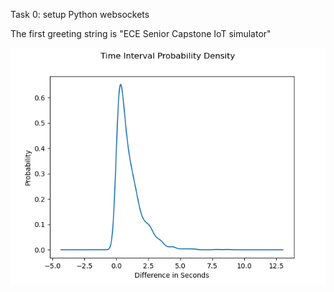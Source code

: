 Task 0: setup Python websockets

The first greeting string is "ECE Senior Capstone IoT simulator"

![TimeInterval](https://github.com/emperez/2020-sensor-miniproject/blob/main/Figure_2.png)
